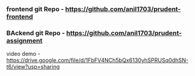 ### frontend git Repo - https://github.com/anil1703/prudent-frontend
### BAckend git Repo - https://github.com/anil1703/prudent-assignment

video demo - https://drive.google.com/file/d/1FbFV4NCh5bQx6130yhSPRUSq0dhSN-t6/view?usp=sharing

